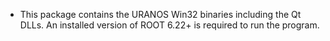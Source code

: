 - This package contains the URANOS Win32 binaries including the Qt DLLs. An installed version of ROOT 6.22+ is required to run the program. 
